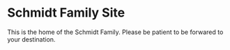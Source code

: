 # Schmidt Family Site

This is the home of the Schmidt Family. Please be patient to be forwared to your destination.
